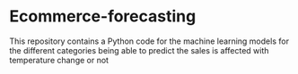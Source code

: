# Ecommerce-forecasting
This repository contains a Python code for the machine learning models for the different categories being able to predict the sales is affected with temperature change or not

